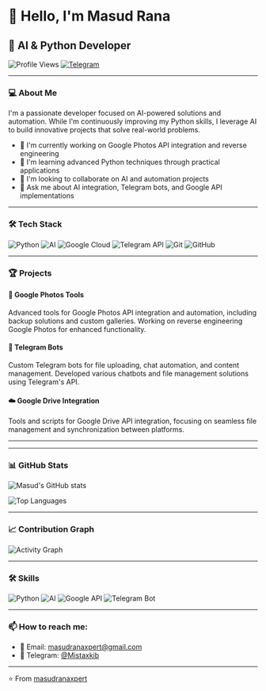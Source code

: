 # 👋 Hello, I'm Masud Rana

## 🚀 AI & Python Developer

![Profile Views](https://komarev.com/ghpvc/?username=masudranaxpert&color=brightgreen)
[![Telegram](https://img.shields.io/badge/Telegram-Contact-26A5E4?style=flat-square&logo=telegram&logoColor=white)](https://t.me/Mistaxkib)

---

### 💻 About Me

I'm a passionate developer focused on AI-powered solutions and automation. While I'm continuously improving my Python skills, I leverage AI to build innovative projects that solve real-world problems.

- 🔭 I'm currently working on Google Photos API integration and reverse engineering
- 🌱 I'm learning advanced Python techniques through practical applications
- 👯 I'm looking to collaborate on AI and automation projects
- 💬 Ask me about AI integration, Telegram bots, and Google API implementations

---

### 🛠️ Tech Stack

![Python](https://img.shields.io/badge/-Python-3776AB?style=flat-square&logo=python&logoColor=white)
![AI](https://img.shields.io/badge/-Artificial_Intelligence-FF6F00?style=flat-square&logo=tensorflow&logoColor=white)
![Google Cloud](https://img.shields.io/badge/-Google_Cloud-4285F4?style=flat-square&logo=google-cloud&logoColor=white)
![Telegram API](https://img.shields.io/badge/-Telegram_API-26A5E4?style=flat-square&logo=telegram&logoColor=white)
![Git](https://img.shields.io/badge/-Git-F05032?style=flat-square&logo=git&logoColor=white)
![GitHub](https://img.shields.io/badge/-GitHub-181717?style=flat-square&logo=github&logoColor=white)

---

### 🏆 Projects

#### 📸 Google Photos Tools
Advanced tools for Google Photos API integration and automation, including backup solutions and custom galleries. Working on reverse engineering Google Photos for enhanced functionality.

#### 🤖 Telegram Bots
Custom Telegram bots for file uploading, chat automation, and content management. Developed various chatbots and file management solutions using Telegram's API.

#### ☁️ Google Drive Integration
Tools and scripts for Google Drive API integration, focusing on seamless file management and synchronization between platforms.

---

<!-- 
### 🌟 Featured Repositories
NOTE TO SELF: Uncomment this section when repositories are created

<a href="https://github.com/masudranaxpert/google-photos-tools">
  <img align="center" src="https://github-readme-stats.vercel.app/api/pin/?username=masudranaxpert&repo=google-photos-tools&theme=radical" />
</a>
<a href="https://github.com/masudranaxpert/telegram-uploader">
  <img align="center" src="https://github-readme-stats.vercel.app/api/pin/?username=masudranaxpert&repo=telegram-uploader&theme=radical" />
</a>
-->

---

### 📊 GitHub Stats

![Masud's GitHub stats](https://github-readme-stats.vercel.app/api?username=masudranaxpert&show_icons=true&theme=radical)

![Top Languages](https://github-readme-stats.vercel.app/api/top-langs/?username=masudranaxpert&layout=compact&theme=radical)

---

### 📈 Contribution Graph

![Activity Graph](https://github-readme-activity-graph.vercel.app/graph?username=masudranaxpert&theme=github-dark)

---

### 🛠️ Skills

![Python](https://img.shields.io/badge/Python-Intermediate-3776AB?style=for-the-badge&logo=python&logoColor=white)
![AI](https://img.shields.io/badge/AI-Advanced-FF6F00?style=for-the-badge&logo=tensorflow&logoColor=white)
![Google API](https://img.shields.io/badge/Google_API-Experienced-4285F4?style=for-the-badge&logo=google&logoColor=white)
![Telegram Bot](https://img.shields.io/badge/Telegram_Bot-Skilled-26A5E4?style=for-the-badge&logo=telegram&logoColor=white)

---

### 📫 How to reach me:

- 📧 Email: masudranaxpert@gmail.com
- 💬 Telegram: [@Mistaxkib](https://t.me/Mistaxkib)

---

⭐️ From [masudranaxpert](https://github.com/masudranaxpert)
